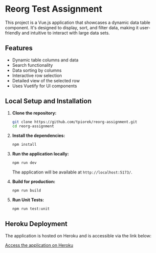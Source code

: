 # Reorg Test Assignment

This project is a Vue.js application that showcases a dynamic data table component. It's designed to display, sort, and filter data, making it user-friendly and intuitive to interact with large data sets.

## Features

- Dynamic table columns and data
- Search functionality
- Data sorting by columns
- Interactive row selection
- Detailed view of the selected row
- Uses Vuetify for UI components

## Local Setup and Installation

1. **Clone the repository:**

   ```bash
   git clone https://github.com/tpiorek/reorg-assignment.git
   cd reorg-assignment
   ```

2. **Install the dependencies:**

   ```bash
   npm install
   ```
3. **Run the application locally:**

   ```bash
   npm run dev
   ```

   The application will be available at `http://localhost:5173/`.


4. **Build for production:**

   ```bash
   npm run build
   ```

4. **Run Unit Tests:**

   ```bash
   npm run test:unit
   ```

## Heroku Deployment

The application is hosted on Heroku and is accessible via the link below:

[Access the application on Heroku](https://reorg-assignment-bece17a03ddf.herokuapp.com/)
